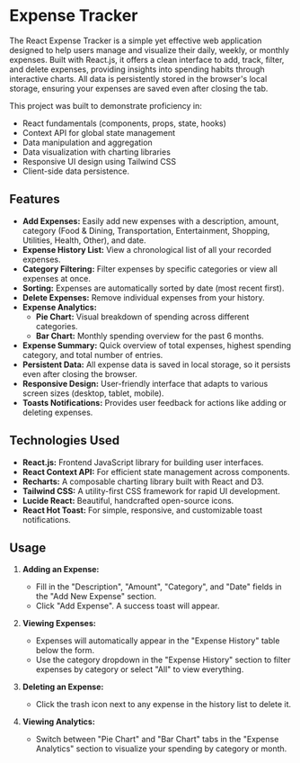 # Expense Tracker

The React Expense Tracker is a simple yet effective web application designed to help users manage and visualize their daily, weekly, or monthly expenses. Built with React.js, it offers a clean interface to add, track, filter, and delete expenses, providing insights into spending habits through interactive charts. All data is persistently stored in the browser's local storage, ensuring your expenses are saved even after closing the tab.

This project was built to demonstrate proficiency in:
* React fundamentals (components, props, state, hooks)
* Context API for global state management
* Data manipulation and aggregation
* Data visualization with charting libraries
* Responsive UI design using Tailwind CSS
* Client-side data persistence.

## Features

* **Add Expenses:** Easily add new expenses with a description, amount, category (Food & Dining, Transportation, Entertainment, Shopping, Utilities, Health, Other), and date.
* **Expense History List:** View a chronological list of all your recorded expenses.
* **Category Filtering:** Filter expenses by specific categories or view all expenses at once.
* **Sorting:** Expenses are automatically sorted by date (most recent first).
* **Delete Expenses:** Remove individual expenses from your history.
* **Expense Analytics:**
    * **Pie Chart:** Visual breakdown of spending across different categories.
    * **Bar Chart:** Monthly spending overview for the past 6 months.
* **Expense Summary:** Quick overview of total expenses, highest spending category, and total number of entries.
* **Persistent Data:** All expense data is saved in local storage, so it persists even after closing the browser.
* **Responsive Design:** User-friendly interface that adapts to various screen sizes (desktop, tablet, mobile).
* **Toasts Notifications:** Provides user feedback for actions like adding or deleting expenses.





## Technologies Used

* **React.js:** Frontend JavaScript library for building user interfaces.
* **React Context API:** For efficient state management across components.
* **Recharts:** A composable charting library built with React and D3.
* **Tailwind CSS:** A utility-first CSS framework for rapid UI development.
* **Lucide React:** Beautiful, handcrafted open-source icons.
* **React Hot Toast:** For simple, responsive, and customizable toast notifications.



## Usage

1.  **Adding an Expense:**
    * Fill in the "Description", "Amount", "Category", and "Date" fields in the "Add New Expense" section.
    * Click "Add Expense". A success toast will appear.

2.  **Viewing Expenses:**
    * Expenses will automatically appear in the "Expense History" table below the form.
    * Use the category dropdown in the "Expense History" section to filter expenses by category or select "All" to view everything.

3.  **Deleting an Expense:**
    * Click the trash icon next to any expense in the history list to delete it.

4.  **Viewing Analytics:**
    * Switch between "Pie Chart" and "Bar Chart" tabs in the "Expense Analytics" section to visualize your spending by category or month.







